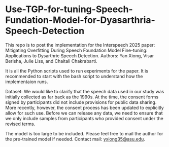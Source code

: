 # Use-TGP-for-tuning-Speech-Fundation-Model-for-Dyasarthria-Speech-Detection
This repo is to post the implementation for the Interspeech 2025 paper: Mitigating Overfitting During Speech Foundation Model Fine-tuning: Applications to Dysarthric Speech Detection. Authors: Yan Xiong, Visar Berisha, Julie Liss, and Chaitali Chakrabarti.

It is all the Python scripts used to run experiments for the paper. It is recommended to start with the bash script to understand how the implementaion runs.

Dataset: We would like to clarify that the speech data used in our study was initially collected as far back as the 1990s. At the time, the consent forms signed by participants did not include provisions for public data sharing. More recently, however, the consent process has been updated to explicitly allow for such use. Before we can release any data, we need to ensure that we only include samples from participants who provided consent under the revised terms.

The model is too large to be included. Please feel free to mail the author for the pre-trained model if needed. 
Contact mail: yxiong35@asu.edu.
